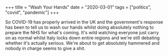 +++
title = "Wash Your Hands"
date = "2020-03-01"
tags = ["politics", "covid", "pandemic"]
+++

So COVID-19 has properly arrived in the UK and the government's response has been to tell us to wash our hands whilst doing absolutely nothing to prepare the NHS for what's coming. It's wild watching everyone just carry on as normal whilst Italy locks down entire regions and we're still debating whether it's actually serious. We're about to get absolutely hammered and nobody in charge seems to give a shit.